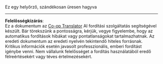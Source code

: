 <!--
CO_OP_TRANSLATOR_METADATA:
{
  "original_hash": "068cbb9b3c10a96d503f6cdd6c9ace8c",
  "translation_date": "2025-08-28T04:02:06+00:00",
  "source_file": "6-space-game/6-end-condition/your-work/README.md",
  "language_code": "hu"
}
-->
Ez egy helyőrző, szándékosan üresen hagyva

---

**Felelősségkizárás**:  
Ez a dokumentum az [Co-op Translator](https://github.com/Azure/co-op-translator) AI fordítási szolgáltatás segítségével készült. Bár törekszünk a pontosságra, kérjük, vegye figyelembe, hogy az automatikus fordítások hibákat vagy pontatlanságokat tartalmazhatnak. Az eredeti dokumentum az eredeti nyelvén tekintendő hiteles forrásnak. Kritikus információk esetén javasolt professzionális, emberi fordítást igénybe venni. Nem vállalunk felelősséget a fordítás használatából eredő félreértésekért vagy téves értelmezésekért.